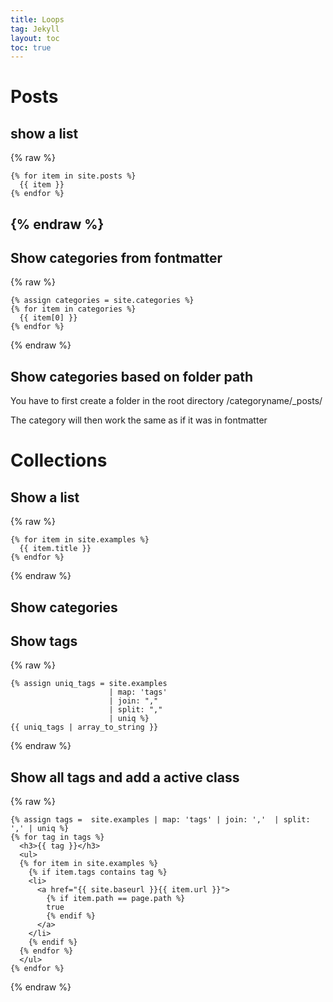```yaml
---
title: Loops
tag: Jekyll
layout: toc
toc: true
---
```


# Posts

## show a list

{% raw %}
~~~ liquid
{% for item in site.posts %}
  {{ item }}
{% endfor %}
~~~
{% endraw %}
---

## Show categories from fontmatter

{% raw %}
~~~ liquid
{% assign categories = site.categories %}
{% for item in categories %}
  {{ item[0] }}
{% endfor %}
~~~
{% endraw %}

## Show categories based on folder path

You have to first create a folder in the root directory /categoryname/_posts/

The category will then work the same as if it was in fontmatter

# Collections

## Show a list

{% raw %}
~~~ liquid
{% for item in site.examples %}
  {{ item.title }}
{% endfor %}
~~~
{% endraw %}

## Show categories


## Show tags

{% raw %}
~~~ liquid
{% assign uniq_tags = site.examples
                      | map: 'tags'
                      | join: ","
                      | split: ","
                      | uniq %}
{{ uniq_tags | array_to_string }}
~~~
{% endraw %}

## Show all tags and add a active class

{% raw %}
~~~ liquid
{% assign tags =  site.examples | map: 'tags' | join: ','  | split: ',' | uniq %}
{% for tag in tags %}
  <h3>{{ tag }}</h3>
  <ul>
  {% for item in site.examples %}
    {% if item.tags contains tag %}
    <li>
      <a href="{{ site.baseurl }}{{ item.url }}">
        {% if item.path == page.path %}
        true
        {% endif %}
      </a>
    </li>
    {% endif %}
  {% endfor %}
  </ul>
{% endfor %}
~~~
{% endraw %}
